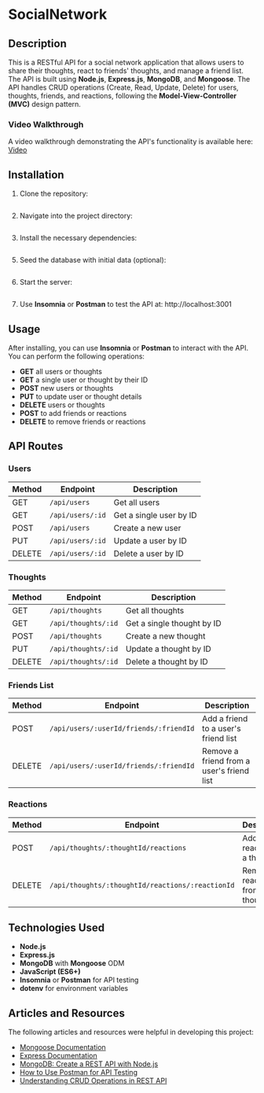 # SocialNetwork

## Description

This is a RESTful API for a social network application that allows users to share their thoughts, react to friends' thoughts, and manage a friend list. The API is built using **Node.js**, **Express.js**, **MongoDB**, and **Mongoose**. The API handles CRUD operations (Create, Read, Update, Delete) for users, thoughts, friends, and reactions, following the **Model-View-Controller (MVC)** design pattern.

### Video Walkthrough

A video walkthrough demonstrating the API's functionality is available here: [Video](https://bootcampspot.instructuremedia.com/embed/4ddb3e9b-2f74-424b-afa6-381225a8feb6)


## Installation

1. Clone the repository:
```git clone git@github.com:MiguelPena0101/SocialNetwork.git
```


2. Navigate into the project directory:
```cd SocialNetwork
```

3. Install the necessary dependencies:
``` npm install
```

5. Seed the database with initial data (optional):
```node seedUsers.js
```

6. Start the server:
```npm start
```

7. Use **Insomnia** or **Postman** to test the API at:
http://localhost:3001


## Usage

After installing, you can use **Insomnia** or **Postman** to interact with the API. You can perform the following operations:

- **GET** all users or thoughts
- **GET** a single user or thought by their ID
- **POST** new users or thoughts
- **PUT** to update user or thought details
- **DELETE** users or thoughts
- **POST** to add friends or reactions
- **DELETE** to remove friends or reactions


## API Routes

### Users

| Method | Endpoint              | Description                         |
|--------|-----------------------|-------------------------------------|
| GET    | `/api/users`           | Get all users                       |
| GET    | `/api/users/:id`       | Get a single user by ID             |
| POST   | `/api/users`           | Create a new user                   |
| PUT    | `/api/users/:id`       | Update a user by ID                 |
| DELETE | `/api/users/:id`       | Delete a user by ID                 |

### Thoughts

| Method | Endpoint              | Description                         |
|--------|-----------------------|-------------------------------------|
| GET    | `/api/thoughts`        | Get all thoughts                    |
| GET    | `/api/thoughts/:id`    | Get a single thought by ID          |
| POST   | `/api/thoughts`        | Create a new thought                |
| PUT    | `/api/thoughts/:id`    | Update a thought by ID              |
| DELETE | `/api/thoughts/:id`    | Delete a thought by ID              |

### Friends List

| Method | Endpoint                                      | Description                                      |
|--------|-----------------------------------------------|--------------------------------------------------|
| POST   | `/api/users/:userId/friends/:friendId`        | Add a friend to a user's friend list             |
| DELETE | `/api/users/:userId/friends/:friendId`        | Remove a friend from a user's friend list        |

### Reactions

| Method | Endpoint                                             | Description                                      |
|--------|------------------------------------------------------|--------------------------------------------------|
| POST   | `/api/thoughts/:thoughtId/reactions`                 | Add a reaction to a thought                      |
| DELETE | `/api/thoughts/:thoughtId/reactions/:reactionId`     | Remove a reaction from a thought                 |

## Technologies Used

- **Node.js**
- **Express.js**
- **MongoDB** with **Mongoose** ODM
- **JavaScript (ES6+)**
- **Insomnia** or **Postman** for API testing
- **dotenv** for environment variables

## Articles and Resources

The following articles and resources were helpful in developing this project:

- [Mongoose Documentation](https://mongoosejs.com/docs/)
- [Express Documentation](https://expressjs.com/en/starter/installing.html)
- [MongoDB: Create a REST API with Node.js](https://www.mongodb.com/languages/express-mongodb-rest-api-tutorial)
- [How to Use Postman for API Testing](https://learning.postman.com/docs/getting-started/introduction/)
- [Understanding CRUD Operations in REST API](https://restfulapi.net/crud/)